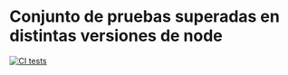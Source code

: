 # Conjunto de pruebas superadas en distintas versiones de node

[![CI tests](https://github.com/ULL-ESIT-INF-DSI-2425/prct06-generics-solid-AlejandroBarretoRamallo/actions/workflows/ci.yml/badge.svg)](https://github.com/ULL-ESIT-INF-DSI-2425/prct06-generics-solid-AlejandroBarretoRamallo/actions/workflows/ci.yml)